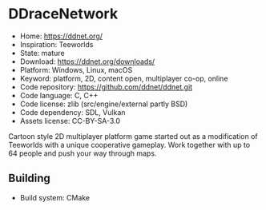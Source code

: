 # DDraceNetwork

- Home: https://ddnet.org/
- Inspiration: Teeworlds
- State: mature
- Download: https://ddnet.org/downloads/
- Platform: Windows, Linux, macOS
- Keyword: platform, 2D, content open, multiplayer co-op, online
- Code repository: https://github.com/ddnet/ddnet.git
- Code language: C, C++
- Code license: zlib (src/engine/external partly BSD)
- Code dependency: SDL, Vulkan
- Assets license: CC-BY-SA-3.0

Cartoon style 2D multiplayer platform game started out as a modification of Teeworlds with a unique cooperative gameplay.
Work together with up to 64 people and push your way through maps.

## Building

- Build system: CMake
